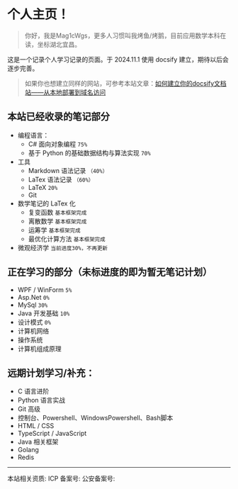 # 个人主页！

> 你好，我是Mag1cWgs，更多人习惯叫我烤鱼/烤鹅，目前应用数学本科在读，坐标湖北宜昌。

这是一个记录个人学习记录的页面。于 2024.11.1 使用 docsify 建立，期待以后会逐步完善。

> 如果你也想建立同样的网站，可参考本站文章：[如何建立你的docsify文档站——从本地部署到域名访问](/ProjectDocs/cs/docsify-startinit.md)



## 本站已经收录的笔记部分
- 编程语言：
    - C# 面向对象编程 `75%`
    - 基于 Python 的基础数据结构与算法实现 `70%`
- 工具
    - Markdown 语法记录  ```（40%）```
    - LaTex 语法记录     ```（60%）```
    - LaTeX     `20%`
    - Git 
- 数学笔记的 LaTex 化
    - 复变函数  `基本框架完成`
    - 离散数学  `基本框架完成`
    - 运筹学    `基本框架完成`
    - 最优化计算方法 `基本框架完成`
- 微观经济学 `当前进度30%，不再更新`

## 正在学习的部分（未标进度的即为暂无笔记计划）
- WPF / WinForm `5%`
- Asp.Net       `0%`
- MySql         `30%`
- Java 开发基础 `10%`
- 设计模式      `0%`
- 计算机网络
- 操作系统
- 计算机组成原理

## 远期计划学习/补充：
- C 语言进阶
- Python 语言实战
- Git 高级
- 控制台、Powershell、WindowsPowershell、Bash脚本
- HTML / CSS
- TypeScript / JavaScript
- Java 相关框架
- Golang
- Redis

---

本站相关资质: 
ICP 备案号: 
公安备案号: 